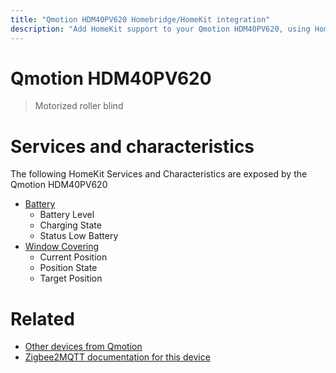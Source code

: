 ```yaml
---
title: "Qmotion HDM40PV620 Homebridge/HomeKit integration"
description: "Add HomeKit support to your Qmotion HDM40PV620, using Homebridge, Zigbee2MQTT and homebridge-z2m."
---
```

<!---
This file has been GENERATED using src/docgen/docgen.ts
DO NOT EDIT THIS FILE MANUALLY!
-->
# Qmotion HDM40PV620
> Motorized roller blind


# Services and characteristics
The following HomeKit Services and Characteristics are exposed by
the Qmotion HDM40PV620

* [Battery](../../battery.md)
  * Battery Level
  * Charging State
  * Status Low Battery
* [Window Covering](../../cover.md)
  * Current Position
  * Position State
  * Target Position


# Related
* [Other devices from Qmotion](../index.md#qmotion)
* [Zigbee2MQTT documentation for this device](https://www.zigbee2mqtt.io/devices/HDM40PV620.html)